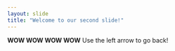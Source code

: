 ```yaml
---
layout: slide
title: "Welcome to our second slide!"
---
```

**WOW WOW WOW WOW**
Use the left arrow to go back!
